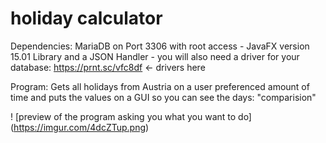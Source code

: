 # holiday calculator
Dependencies: MariaDB on Port 3306 with root access - JavaFX version 15.01 Library and a JSON Handler - you will also need a driver for your database: https://prnt.sc/vfc8df <- drivers here

Program:
Gets all holidays from Austria on a user preferenced amount of time and puts the values on a GUI so you can see the days: "comparision"


! [preview of the program asking you what you want to do] (https://imgur.com/4dcZTup.png)
